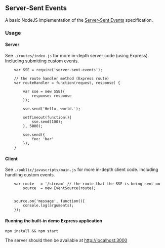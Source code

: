 ## Server-Sent Events

A basic NodeJS implementation of the [Server-Sent Events](http://www.w3.org/TR/eventsource/) specification.

### Usage

#### Server

See `./routes/index.js` for more in-depth server code (using Express). Including
submitting custom events.

```
	var SSE = require('server-sent-events');

	// the route handler method (Express route)
	var routeHandler = function(request, response) {
		
		var sse = new SSE({
			response: response
		});

		sse.send('Hello, world.');

		setTimeout(function(){
			sse.send(100);
		}, 5000);

		sse.send({
			foo: 'bar'
		});
	}
```

#### Client

See `./public/javascripts/main.js` for more in-depth client code. Including
handling custom events.

```
	var route	= '/stream' // the route that the SSE is being sent on
		source	= new EventSource(route);


	source.on('message', function(){
		console.log(arguments);
	});
```


#### Running the built-in demo Express application
`npm install && npm start` 

The server should then be available at [http://localhost:3000](http://localhost:3000)
